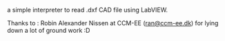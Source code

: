 a simple interpreter to read .dxf CAD file using LabVIEW.

Thanks to : Robin Alexander Nissen at CCM-EE (ran@ccm-ee.dk) for lying down a lot of ground work :D

